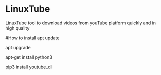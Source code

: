 # LinuxTube
LinuxTube tool to download videos from youTube platform quickly and in high quality 

#How to install 
apt update

apt upgrade

apt-get install python3

pip3 install youtube_dl

